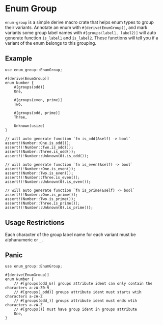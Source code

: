 # Enum Group
`enum-group` is a simple derive macro crate that helps enum types to group their variants.
Annotate an enum with `#[derive(EnumGroup)]`,
and mark variants some group label names with `#[groups(label1, label2)]`
will auto generate function `is_label1` and `is_label2`.
These functions will tell you if a variant of the enum belongs to this grouping.

## Example
```
use enum_group::EnumGroup;

#[derive(EnumGroup)]
enum Number {
    #[groups(odd)]
    One,

    #[groups(even, prime)]
    Two,

    #[groups(odd, prime)]
    Three,

    Unknown(usize)
}

// will auto generate function `fn is_odd(&self) -> bool`
assert!(Number::One.is_odd());
assert!(!Number::Two.is_odd());
assert!(Number::Three.is_odd());
assert!(!Number::Unknown(0).is_odd());

// will auto generate function `fn is_even(&self) -> bool`
assert!(!Number::One.is_even());
assert!(Number::Two.is_even());
assert!(!Number::Three.is_even());
assert!(!Number::Unknown(0).is_even());

// will auto generate function `fn is_prime(&self) -> bool`
assert!(!Number::One.is_prime());
assert!(Number::Two.is_prime());
assert!(Number::Three.is_prime());
assert!(!Number::Unknown(0).is_prime());
```

## Usage Restrictions
Each character of the group label name for each variant must be alphanumeric or `_`.

## Panic
```
use enum_group::EnumGroup;

#[derive(EnumGroup)]
enum Number {
    // #[groups(odd_&)] groups attribute ident can only contain the characters a-zA-Z0-9_
    // #[groups(_odd)] groups attribute ident must starts wtih characters a-zA-Z
    // #[groups(odd_)] groups attribute ident must ends wtih characters a-zA-Z
    // #[groups()] must have group ident in groups attribute
    One,
}
```